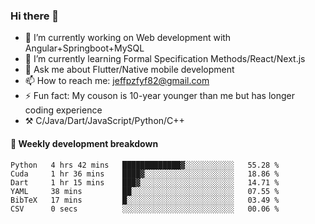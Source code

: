 ### Hi there 👋

- 🔭 I’m currently working on Web development with Angular+Springboot+MySQL
- 🌱 I’m currently learning Formal Specification Methods/React/Next.js
- 💬 Ask me about Flutter/Native mobile development
- 📫 How to reach me: jeffpzfyf82@gmail.com
- ⚡ Fun fact: My couson is 10-year younger than me but has longer coding experience
- ⚒️ C/Java/Dart/JavaScript/Python/C++


#### 📝 Weekly development breakdown

<!--START_SECTION:waka-->

```text
Python   4 hrs 42 mins   █████████████▓░░░░░░░░░░░   55.28 %
Cuda     1 hr 36 mins    ████▓░░░░░░░░░░░░░░░░░░░░   18.86 %
Dart     1 hr 15 mins    ███▓░░░░░░░░░░░░░░░░░░░░░   14.71 %
YAML     38 mins         ██░░░░░░░░░░░░░░░░░░░░░░░   07.55 %
BibTeX   17 mins         █░░░░░░░░░░░░░░░░░░░░░░░░   03.49 %
CSV      0 secs          ░░░░░░░░░░░░░░░░░░░░░░░░░   00.06 %
```

<!--END_SECTION:waka-->
